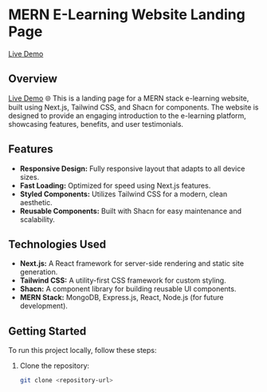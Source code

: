 # MERN E-Learning Website Landing Page

[Live Demo](https://mern-landing.netlify.app/)

## Overview
[Live Demo](https://mern-landing.netlify.app/) 🌐
This is a landing page for a MERN stack e-learning website, built using Next.js, Tailwind CSS, and Shacn for components. The website is designed to provide an engaging introduction to the e-learning platform, showcasing features, benefits, and user testimonials.

## Features

- **Responsive Design:** Fully responsive layout that adapts to all device sizes.
- **Fast Loading:** Optimized for speed using Next.js features.
- **Styled Components:** Utilizes Tailwind CSS for a modern, clean aesthetic.
- **Reusable Components:** Built with Shacn for easy maintenance and scalability.

## Technologies Used

- **Next.js:** A React framework for server-side rendering and static site generation.
- **Tailwind CSS:** A utility-first CSS framework for custom styling.
- **Shacn:** A component library for building reusable UI components.
- **MERN Stack:** MongoDB, Express.js, React, Node.js (for future development).

## Getting Started

To run this project locally, follow these steps:

1. Clone the repository:
   ```bash
   git clone <repository-url>
